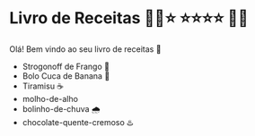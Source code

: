 # Livro de Receitas :man_cook::star: :star::star::star::star: :woman_cook:



Olá! Bem vindo ao seu livro de receitas :wave:

- Strogonoff de Frango 🐔
- Bolo Cuca de Banana 🍌
- Tiramisu ☕
- molho-de-alho
- bolinho-de-chuva 🌧️
- chocolate-quente-cremoso ♨️